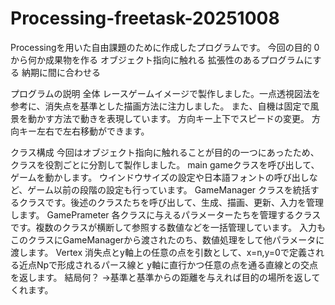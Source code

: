 # Processing-freetask-20251008
Processingを用いた自由課題のために作成したプログラムです。
今回の目的
0から何か成果物を作る
オブジェクト指向に触れる
拡張性のあるプログラムにする
納期に間に合わせる

プログラムの説明
全体
レースゲームイメージで製作しました。一点透視図法を参考に、消失点を基準とした描画方法に注力しました。
また、自機は固定で風景を動かす方法で動きを表現しています。
方向キー上下でスピードの変更。
方向キー左右で左右移動ができます。

クラス構成
今回はオブジェクト指向に触れることが目的の一つにあったため、クラスを役割ごとに分割して製作しました。
main
gameクラスを呼び出して、ゲームを動かします。
ウインドウサイズの設定や日本語フォントの呼び出しなど、ゲーム以前の段階の設定も行っています。
GameManager
クラスを統括するクラスです。後述のクラスたちを呼び出して、生成、描画、更新、入力を管理します。
GamePrameter
各クラスに与えるパラメーターたちを管理するクラスです。複数のクラスが横断して参照する数値などを一括管理しています。
入力もこのクラスにGameManagerから渡されたのち、数値処理をして他パラメータに渡します。
Vertex
消失点とy軸上の任意の点を引数として、x=n,y=0で定義される近点Npで形成されるパース線と
y軸に直行かつ任意の点を通る直線との交点を返します。
結局何？
→基準と基準からの距離を与えれば目的の場所を返してくれます。
